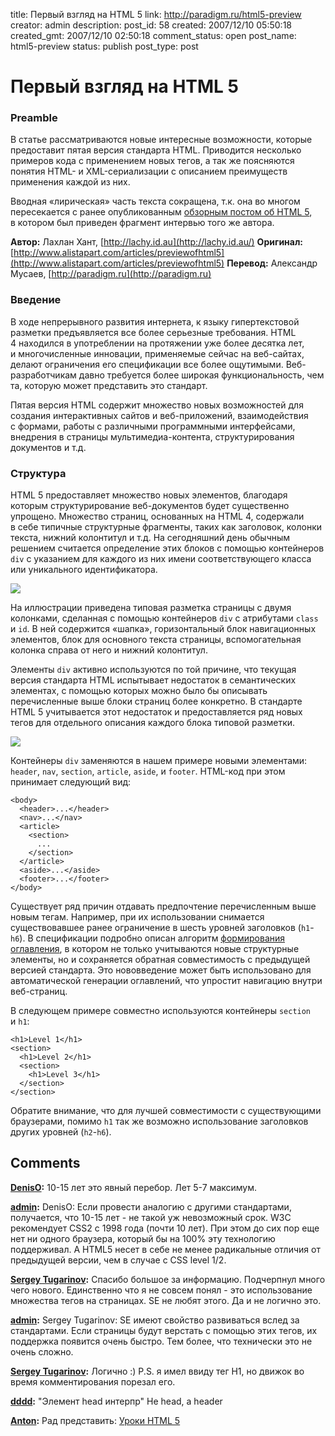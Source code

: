 title: Первый взгляд на HTML 5
link: http://paradigm.ru/html5-preview
creator: admin
description:
post_id: 58
created: 2007/12/10 05:50:18
created_gmt: 2007/12/10 02:50:18
comment_status: open
post_name: html5-preview
status: publish
post_type: post

# Первый взгляд на HTML 5

### Preamble

В статье рассматриваются новые интересные возможности, которые предоставит пятая версия стандарта HTML. Приводится несколько примеров кода с применением новых тегов, а так же поясняются понятия HTML- и XML-сериализации с описанием преимуществ применения каждой из них.

Вводная «лирическая» часть текста сокращена, т.к. она во многом пересекается с ранее опубликованным [обзорным постом об HTML 5](/media/what-is-html5/), в котором был приведен фрагмент интервью того же автора.

**Автор:** Лахлан Хант, [http://lachy.id.au](http://lachy.id.au/)
**Оригинал:** [http://www.alistapart.com/articles/previewofhtml5](http://www.alistapart.com/articles/previewofhtml5)
**Перевод:** Александр Мусаев, [http://paradigm.ru](http://paradigm.ru)


### Введение

В ходе непрерывного развития интернета, к языку гипертекстовой разметки предъявляется все более серьезные требования. HTML 4 находился в употреблении на протяжении уже более десятка лет, и многочисленные инновации, применяемые сейчас на веб-сайтах, делают ограничения его спецификации все более ощутимыми. Веб-разработчикам давно требуется более широкая функциональность, чем та, которую может представить это стандарт.

Пятая версия HTML содержит множество новых возможностей для создания интерактивных сайтов и веб-приложений, взаимодействия с формами, работы с различными программными интерфейсами, внедрения в страницы мультимедиа-контента, структурирования документов и т.д.

### Структура

HTML 5 предоставляет множество новых элементов, благодаря которым структурирование веб-документов будет существенно упрощено. Множество страниц, основанных на HTML 4, содержали в себе типичные структурные фрагменты, таких как заголовок, колонки текста, нижний колонтитул и т.д. На сегодняшний день обычным решением считается определение этих блоков с помощью контейнеров `div` с указанием для каждого из них имени соответствующего класса или уникального идентификатора.

![](/media/01structure-div.gif)

На иллюстрации приведена типовая разметка страницы с двумя колонками, сделанная с помощью контейнеров `div` с атрибутами `class` и `id`. В ней содержится «шапка», горизонтальный блок навигационных элементов, блок для основного текста страницы, вспомогательная колонка справа от него и нижний колонтитул.

Элементы `div` активно используются по той причине, что текущая версия стандарта HTML испытывает недостаток в семантических элементах, с помощью которых можно было бы описывать перечисленные выше блоки страниц более конкретно. В стандарте HTML 5 учитывается этот недостаток и предоставляется ряд новых тегов для отдельного описания каждого блока типовой разметки.

![](/media/02structure-html5.gif)

Контейнеры `div` заменяются в нашем примере новыми элементами: `header`, `nav`, `section`, `article`, `aside`, и `footer`. HTML-код при этом принимает следующий вид:

    <body>
      <header>...</header>
      <nav>...</nav>
      <article>
        <section>
          ...
        </section>
      </article>
      <aside>...</aside>
      <footer>...</footer>
    </body>

Существует ряд причин отдавать предпочтение перечисленным выше новым тегам. Например, при их использовании снимается существовавшее ранее ограничение в шесть уровней заголовков (`h1`-`h6`). В спецификации подробно описан алгоритм [формирования оглавления](http://www.whatwg.org/specs/web-apps/current-work/multipage/section-sections.html#outlines), в котором не только учитываются новые структурные элементы, но и сохраняется обратная совместимость с предыдущей версией стандарта. Это нововведение может быть использовано для автоматической генерации оглавлений, что упростит навигацию внутри веб-страниц.

В следующем примере совместно используются контейнеры `section` и `h1`:

    <h1>Level 1</h1>
    <section>
      <h1>Level 2</h1>
      <section>
        <h1>Level 3</h1>
      </section>
    </section>

Обратите внимание, что для лучшей совместимости с существующими браузерами, помимо `h1` так же возможно использование заголовков других уровней (`h2`-`h6`).

## Comments

**[DenisO](#26 "2007/12/10 12:01:17"):** 10-15 лет это явный перебор. Лет 5-7 максимум.

**[admin](#27 "2007/12/10 15:34:12"):** DenisO: Если провести аналогию с другими стандартами, получается, что 10-15 лет - не такой уж невозможный срок. W3C рекомендует CSS2 с 1998 года (почти 10 лет). При этом до сих пор еще нет ни одного браузера, который бы на 100% эту технологию поддерживал. А HTML5 несет в себе не менее радикальные отличия от предыдущей версии, чем в случае с CSS level 1/2.

**[Sergey Tugarinov](#110 "2007/12/24 03:19:13"):** Спасибо большое за информацию. Подчерпнул много чего нового. Единственно что я не совсем понял - это использование множества тегов на страницах. SE не любят этого. Да и не логично это.

**[admin](#113 "2007/12/24 03:51:25"):** Sergey Tugarinov: SE имеют свойство развиваться вслед за стандартами. Если страницы будут верстать с помощью этих тегов, их поддержка появится очень быстро. Тем более, что технически это не очень сложно.

**[Sergey Tugarinov](#114 "2007/12/24 04:00:18"):** Логично :) P.S. я имел ввиду тег H1, но движок во время комментирования порезал его.

**[dddd](#35431 "2009/06/21 17:46:05"):** "Элемент head интерпр" Не head, а header

**[Anton](#45526 "2010/05/17 17:23:57"):** Рад представить: [Уроки HTML 5](http://htmlmaster.ru)

